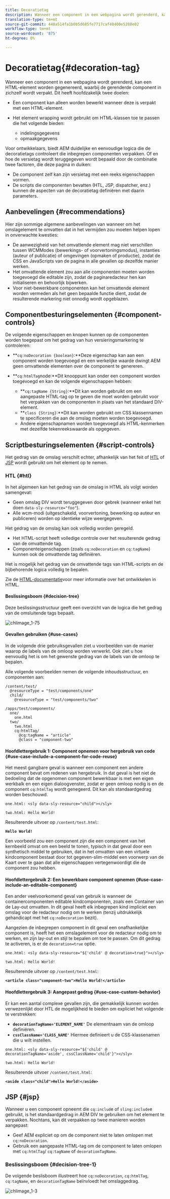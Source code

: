 ```yaml
---
title: Decoratietag
description: Wanneer een component in een webpagina wordt gerenderd, kan een HTML-element worden gegenereerd, waarbij de gerenderde component in zichzelf wordt verpakt. Voor ontwikkelaars, biedt AEM duidelijke en eenvoudige logica die de decoratietags controleert die inbegrepen componenten verpakken.
translation-type: tm+mt
source-git-commit: 440a514fa1b0b5d685fe7717caf40400e5288e02
workflow-type: tm+mt
source-wordcount: '875'
ht-degree: 0%

---
```



# Decoratietag{#decoration-tag}

Wanneer een component in een webpagina wordt gerenderd, kan een HTML-element worden gegenereerd, waarbij de gerenderde component in zichzelf wordt verpakt. Dit heeft hoofdzakelijk twee doelen:

* Een component kan alleen worden bewerkt wanneer deze is verpakt met een HTML-element.
* Het element wrapping wordt gebruikt om HTML-klassen toe te passen die het volgende bieden:

   * indelingsgegevens
   * opmaakgegevens

Voor ontwikkelaars, biedt AEM duidelijke en eenvoudige logica die de decoratietags controleert die inbegrepen componenten verpakken. Of en hoe de versietag wordt teruggegeven wordt bepaald door de combinatie twee factoren, die deze pagina in duiken:

* De component zelf kan zijn versietag met een reeks eigenschappen vormen.
* De scripts die componenten bevatten (HTL, JSP, dispatcher, enz.) kunnen de aspecten van de decoratietag definiëren met daarin parameters.

## Aanbevelingen {#recommendations}

Hier zijn sommige algemene aanbevelingen van wanneer om het omslagelement te omvatten dat in het vermijden zou moeten helpen lopen in onverwachte kwesties:

* De aanwezigheid van het omvattende element mag niet verschillen tussen WCMModes (bewerkings- of voorvertoningsmodus), instanties (auteur of publicatie) of omgevingen (opmaken of productie), zodat de CSS en JavaScripts van de pagina in alle gevallen op dezelfde manier werken.
* Het omvattende element zou aan alle componenten moeten worden toegevoegd die editable zijn, zodat de paginaredacteur hen kan initialiseren en behoorlijk bijwerken.
* Voor niet-bewerkbare componenten kan het omvattende element worden vermeden als het geen bepaalde functie dient, zodat de resulterende markering niet onnodig wordt opgeblazen.

## Componentbesturingselementen {#component-controls}

De volgende eigenschappen en knopen kunnen op de componenten worden toegepast om het gedrag van hun versieringsmarkering te controleren:

* **`cq:noDecoration {boolean}`:**Deze eigenschap kan aan een component worden toegevoegd en een werkelijke waarde dwingt AEM geen omvattende elementen over de component te genereren.

* **`cq:htmlTag`node:**Dit knooppunt kan onder een component worden toegevoegd en kan de volgende eigenschappen hebben:

   * **`cq:tagName {String}`:**Dit kan worden gebruikt om een aangepaste HTML-tag op te geven die moet worden gebruikt voor het verpakken van de componenten in plaats van het standaard DIV-element.
   * **`class {String}`:**Dit kan worden gebruikt om CSS klassennamen te specificeren die aan de omslag moeten worden toegevoegd.
   * Andere eigenschapnamen worden toegevoegd als HTML-kenmerken met dezelfde tekenreekswaarde als opgegeven.

## Scriptbesturingselementen {#script-controls}

Het gedrag van de omslag verschilt echter, afhankelijk van het feit of [HTL](/help/sites-developing/decoration-tag.md#htl) of [JSP](/help/sites-developing/decoration-tag.md#jsp) wordt gebruikt om het element op te nemen.

### HTL {#htl}

In het algemeen kan het gedrag van de omslag in HTML als volgt worden samengevat:

* Geen omslag DIV wordt teruggegeven door gebrek (wanneer enkel het doen `data-sly-resource="foo"`).
* Alle wcm-modi (uitgeschakeld, voorvertoning, bewerking op auteur en publiceren) worden op identieke wijze weergegeven.

Het gedrag van de omslag kan ook volledig worden geregeld.

* Het HTML-script heeft volledige controle over het resulterende gedrag van de omvattende tag.
* Componenteigenschappen (zoals `cq:noDecoration` en `cq:tagName`) kunnen ook de omvattende tag definiëren.

Het is mogelijk het gedrag van de omvattende tags van HTML-scripts en de bijbehorende logica volledig te bepalen.

Zie de [HTML-documentatie](https://helpx.adobe.com/experience-manager/htl/user-guide.html)voor meer informatie over het ontwikkelen in HTML.

#### Beslissingsboom {#decision-tree}

Deze beslissingsstructuur geeft een overzicht van de logica die het gedrag van de omsluitende tags bepaalt.

![chlimage_1-75](assets/chlimage_1-75.png)

#### Gevallen gebruiken {#use-cases}

In de volgende drie gebruiksgevallen ziet u voorbeelden van de manier waarop de labels van de omloop worden verwerkt. Ook ziet u hoe eenvoudig het is om het gewenste gedrag van de labels van de omloop te bepalen.

Alle volgende voorbeelden nemen de volgende inhoudsstructuur, en componenten aan:

```
/content/test/
  @resourceType = "test/components/one"
  child/
    @resourceType = "test/components/two"
```

```
/apps/test/components/
  one/
    one.html
  two/
    two.html
    cq:htmlTag/
      @cq:tagName = "article"
      @class = "component-two"
```

#### Hoofdlettergebruik 1: Component opnemen voor hergebruik van code {#use-case-include-a-component-for-code-reuse}

Het meest gangbare geval is wanneer een component een andere component bevat om redenen van hergebruik. In dat geval is het niet de bedoeling dat de opgenomen component bewerkbaar is met een eigen werkbalk en een eigen dialoogvenster, zodat er geen omloop nodig is en de component `cq:htmlTag` wordt genegeerd. Dit kan als standaardgedrag worden beschouwd.

`one.html: <sly data-sly-resource="child"></sly>`

`two.html: Hello World!`

Resulterende uitvoer op `/content/test.html`:

**`Hello World!`**

Een voorbeeld zou een component zijn die een component van het kernbeeld omvat om een beeld te tonen, typisch in dat geval door een synthetisch middel te gebruiken, dat in het omvatten van een virtuele kindcomponent bestaat door tot gegeven-slim-middel een voorwerp van de Kaart over te gaan dat alle eigenschappen vertegenwoordigt die de component zou hebben.

#### Hoofdlettergebruik 2: Een bewerkbare component opnemen {#use-case-include-an-editable-component}

Een ander veelvoorkomend geval van gebruik is wanneer de containercomponenten editable kindcomponenten, zoals een Container van de Lay-out omvatten. In dit geval heeft elk inbegrepen kind impliciet een omslag voor de redacteur nodig om te werken (tenzij uitdrukkelijk gehandicapt met het `cq:noDecoration` bezit).

Aangezien de inbegrepen component in dit geval een onafhankelijke component is, heeft het een omslagelement voor de redacteur nodig om te werken, en zijn lay-out en stijl te bepalen om toe te passen. Om dit gedrag te activeren, is er de `decoration=true` optie.

`one.html: <sly data-sly-resource="${'child' @ decoration=true}"></sly>`

`two.html: Hello World!`

Resulterende uitvoer op `/content/test.html`:

**`<article class="component-two">Hello World!</article>`**

#### Hoofdlettergebruik 3: Aangepast gedrag {#use-case-custom-behavior}

Er kan een aantal complexe gevallen zijn, die gemakkelijk kunnen worden verwezenlijkt door HTL de mogelijkheid te bieden om expliciet het volgende te verstrekken:

* **`decorationTagName='ELEMENT_NAME'`** De elementnaam van de omloop definiëren.
* **`cssClassName='CLASS_NAME'`** Hiermee definieert u de CSS-klassenamen die u wilt instellen.

`one.html: <sly data-sly-resource="${'child' @ decorationTagName='aside', cssClassName='child'}"></sly>`

`two.html: Hello World!`

Resulterende uitvoer `/content/test.html`:

**`<aside class="child">Hello World!</aside>`**

## JSP {#jsp}

Wanneer u een component opneemt die `cq:includ`e of `sling:include`e gebruikt, is het standaardgedrag in AEM DIV te gebruiken om het element te verpakken. Nochtans, kan dit verpakken op twee manieren worden aangepast:

* Geef AEM expliciet op om de component niet te laten omlopen met `cq:noDecoration`.
* Gebruik een aangepaste HTML-tag om de component te laten omlopen met `cq:htmlTag`/ `cq:tagName` of `decorationTagName`.

### Beslissingsboom {#decision-tree-1}

De volgende beslisboom illustreert hoe `cq:noDecoration`, `cq:htmlTag`, `cq:tagName`, en `decorationTagName` beïnvloedt het omslaggedrag.

![chlimage_1-3](assets/chlimage_1-3.jpeg)

